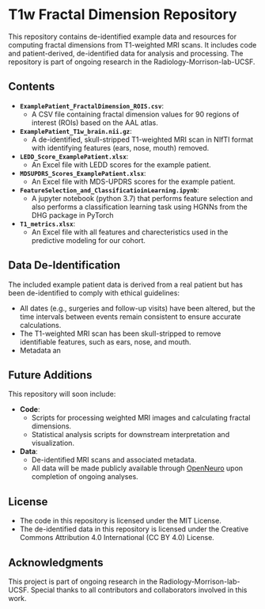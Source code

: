 # T1w Fractal Dimension Repository

This repository contains de-identified example data and resources for computing fractal dimensions from T1-weighted MRI scans. It includes code and patient-derived, de-identified data for analysis and processing. The repository is part of ongoing research in the Radiology-Morrison-lab-UCSF.

## Contents

- **`ExamplePatient_FractalDimension_ROIS.csv`**: 
  - A CSV file containing fractal dimension values for 90 regions of interest (ROIs) based on the AAL atlas.
- **`ExamplePatient_T1w_brain.nii.gz`**: 
  - A de-identified, skull-stripped T1-weighted MRI scan in NIfTI format with identifying features (ears, nose, mouth) removed.
- **`LEDD_Score_ExamplePatient.xlsx`**: 
  - An Excel file with LEDD scores for the example patient.
- **`MDSUPDRS_Scores_ExamplePatient.xlsx`**: 
  - An Excel file with MDS-UPDRS scores for the example patient.
- **`FeatureSelection_and_ClassificatioinLearning.ipynb`**: 
  - A jupyter notebook (python 3.7) that performs feature selection and also performs a classification learning task using HGNNs from the DHG package in PyTorch
- **`T1_metrics.xlsx`**: 
  - An Excel file with all features and charecteristics used in the predictive modeling for our cohort.

## Data De-Identification

The included example patient data is derived from a real patient but has been de-identified to comply with ethical guidelines:
- All dates (e.g., surgeries and follow-up visits) have been altered, but the time intervals between events remain consistent to ensure accurate calculations.
- The T1-weighted MRI scan has been skull-stripped to remove identifiable features, such as ears, nose, and mouth.
- Metadata an


## Future Additions

This repository will soon include:
- **Code**:
  - Scripts for processing weighted MRI images and calculating fractal dimensions.
  - Statistical analysis scripts for downstream interpretation and visualization.
- **Data**:
  - De-identified MRI scans and associated metadata.
  - All data will be made publicly available through [OpenNeuro](https://openneuro.org/) upon completion of ongoing analyses.

## License
- The code in this repository is licensed under the MIT License.
- The de-identified data in this repository is licensed under the Creative Commons Attribution 4.0 International (CC BY 4.0) License.

## Acknowledgments

This project is part of ongoing research in the Radiology-Morrison-lab-UCSF. Special thanks to all contributors and collaborators involved in this work.
